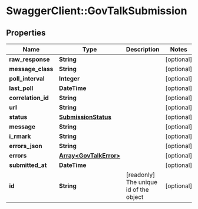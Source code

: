# SwaggerClient::GovTalkSubmission

## Properties
Name | Type | Description | Notes
------------ | ------------- | ------------- | -------------
**raw_response** | **String** |  | [optional] 
**message_class** | **String** |  | [optional] 
**poll_interval** | **Integer** |  | [optional] 
**last_poll** | **DateTime** |  | [optional] 
**correlation_id** | **String** |  | [optional] 
**url** | **String** |  | [optional] 
**status** | [**SubmissionStatus**](SubmissionStatus.md) |  | [optional] 
**message** | **String** |  | [optional] 
**i_rmark** | **String** |  | [optional] 
**errors_json** | **String** |  | [optional] 
**errors** | [**Array&lt;GovTalkError&gt;**](GovTalkError.md) |  | [optional] 
**submitted_at** | **DateTime** |  | [optional] 
**id** | **String** | [readonly] The unique id of the object | [optional] 

